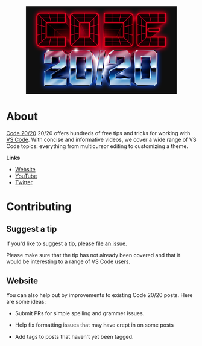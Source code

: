 <div align="center">
    <a href="https://code2020.dev">
        <img width="400px" src="images/header-main.png">
    </a>
</div>

# About

[Code 20/20](https://code2020.dev) 20/20 offers hundreds of free tips and tricks for working with <a href="https://code.visualstudio.com">VS Code</a>. With concise and informative videos, we cover a wide range of VS Code topics: everything from multicursor editing to customizing a theme.

**Links**

- [Website](https://code2020.dev)
- [YouTube](https://youtube.com/c/code2020)
- [Twitter](https://twitter.com/search?f=live&q=(%23code2020)%20(from%3Amattbierner)&src=typed_query)


# Contributing

## Suggest a tip

If you'd like to suggest a tip, please [file an issue](https://github.com/mattbierner/code2020/issues/new?assignees=&labels=&template=suggest-a-tip.md&title=%5Btip%5D).

Please make sure that the tip has not already been covered and that it would be interesting to a range of VS Code users.

## Website

You can also help out by improvements to existing Code 20/20 posts. Here are some ideas:

- Submit PRs for simple spelling and grammer issues.

- Help fix formatting issues that may have crept in on some posts

- Add tags to posts that haven't yet been tagged.
